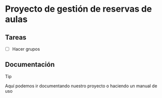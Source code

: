 # Proyecto de gestión de reservas de aulas
## Tareas
- [ ] Hacer grupos
## Documentación
>[!TIP]
>Aquí podemos ir documentando nuestro proyecto o haciendo un manual de uso
